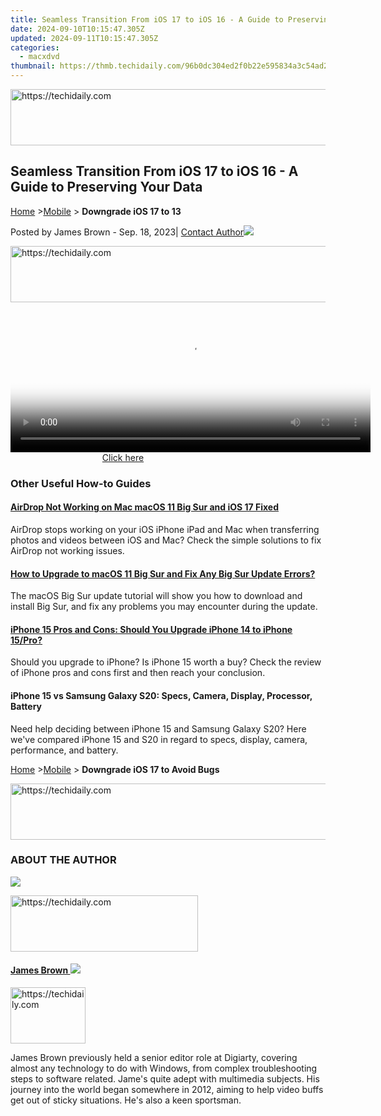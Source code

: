 ```yaml
---
title: Seamless Transition From iOS 17 to iOS 16 - A Guide to Preserving Your Data
date: 2024-09-10T10:15:47.305Z
updated: 2024-09-11T10:15:47.305Z
categories:
  - macxdvd
thumbnail: https://thmb.techidaily.com/96b0dc304ed2f0b22e595834a3c54ad25662873342662329d5363509351a52f0.jpg
---
```






<!-- affiliate ads begin -->
<a href="https://unicoeye.pxf.io/c/5597632/2134248/18498" target="_top" id="2134248">
  <img src="//a.impactradius-go.com/display-ad/18498-2134248" border="0" alt="https://techidaily.com" width="728" height="90"/>
</a>
<img height="0" width="0" src="https://unicoeye.pxf.io/i/5597632/2134248/18498" style="position:absolute;visibility:hidden;" border="0" />
<!-- affiliate ads end -->




## Seamless Transition From iOS 17 to iOS 16 - A Guide to Preserving Your Data

[Home](https://tools.techidaily.com/macxdvd/products/) \>[Mobile](https://tools.techidaily.com/macxdvd/products/) \> **Downgrade iOS 17 to 13** 

Posted by James Brown - Sep. 18, 2023| [Contact Author![](https://www.macxdvd.com/mobile/../troubleshoot-adobe/img/email.png)](https://tools.techidaily.com/macxdvd/products/) 





<!-- affiliate ads begin -->
<a href="https://aidotcom.pxf.io/c/5597632/2134500/19576" target="_top" id="2134500">
  <img src="//a.impactradius-go.com/display-ad/19576-2134500" border="0" alt="https://techidaily.com" width="600" height="90"/>
</a>
<img height="0" width="0" src="https://aidotcom.pxf.io/i/5597632/2134500/19576" style="position:absolute;visibility:hidden;" border="0" />
<!-- affiliate ads end -->










<!-- affiliate ads begin -->
<span id="1983446">
					<video width="576" height="240" style="cursor:pointer"
           poster="//a.impactradius-go.com/display-clicktoplayimage/1983446.png"
           onclick="if(!this.playClicked){this.play();this.setAttribute('controls',true);this.playClicked=true;}">
	   <source src="//a.impactradius-go.com/display-ad/22993-1983446">
	   <img src="//a.impactradius-go.com/display-clicktoplayimage/1983446.png" style="border: none; height: 100%; width: 100%; object-fit: contain">
	</video>
	<div style="width:360px;text-align:center"><a href="javascript:window.open(decodeURIComponent('https%3A%2F%2Fhomestyler.sjv.io%2Fc%2F5597632%2F1983446%2F22993'), '_blank');void(0);">Click here</a></div>
</span>
<img height="0" width="0" src="https://imp.pxf.io/i/5597632/1983446/22993" style="position:absolute;visibility:hidden;" border="0" />
<!-- affiliate ads end -->




### Other Useful How-to Guides

#### [AirDrop Not Working on Mac macOS 11 Big Sur and iOS 17 Fixed](https://tools.techidaily.com/macxdvd/products/)

AirDrop stops working on your iOS iPhone iPad and Mac when transferring photos and videos between iOS and Mac? Check the simple solutions to fix AirDrop not working issues.

#### [How to Upgrade to macOS 11 Big Sur and Fix Any Big Sur Update Errors?](https://tools.techidaily.com/macxdvd/products/)

The macOS Big Sur update tutorial will show you how to download and install Big Sur, and fix any problems you may encounter during the update.

#### [iPhone 15 Pros and Cons: Should You Upgrade iPhone 14 to iPhone 15/Pro?](https://tools.techidaily.com/macxdvd/products/)

Should you upgrade to iPhone? Is iPhone 15 worth a buy? Check the review of iPhone pros and cons first and then reach your conclusion.

#### iPhone 15 vs Samsung Galaxy S20: Specs, Camera, Display, Processor, Battery

Need help deciding between iPhone 15 and Samsung Galaxy S20? Here we've compared iPhone 15 and S20 in regard to specs, display, camera, performance, and battery. 



[Home](https://tools.techidaily.com/macxdvd/products/) \>[Mobile](https://tools.techidaily.com/macxdvd/products/) \> **Downgrade iOS 17 to Avoid Bugs** 







<!-- affiliate ads begin -->
<a href="https://appsumo.8odi.net/c/5597632/2137380/7443" target="_top" id="2137380">
  <img src="//a.impactradius-go.com/display-ad/7443-2137380" border="0" alt="https://techidaily.com" width="728" height="90"/>
</a>
<img height="0" width="0" src="https://appsumo.8odi.net/i/5597632/2137380/7443" style="position:absolute;visibility:hidden;" border="0" />
<!-- affiliate ads end -->




### ABOUT THE AUTHOR

![](https://www.macxdvd.com/mobile/../mac-dvd-video-converter-how-to/howto_image/james.png)





<!-- affiliate ads begin -->
<a href="https://aligracehair.sjv.io/c/5597632/2135369/19272" target="_top" id="2135369">
  <img src="//a.impactradius-go.com/display-ad/19272-2135369" border="0" alt="https://techidaily.com" width="300" height="90"/>
</a>
<img height="0" width="0" src="https://aligracehair.sjv.io/i/5597632/2135369/19272" style="position:absolute;visibility:hidden;" border="0" />
<!-- affiliate ads end -->




#### [James Brown ![](https://www.macxdvd.com/mobile/../troubleshoot-adobe/img/tw.png)](https://tools.techidaily.com/macxdvd/products/)





<!-- affiliate ads begin -->
<a href="https://aligracehair.sjv.io/c/5597632/2135364/19272" target="_top" id="2135364">
  <img src="//a.impactradius-go.com/display-ad/19272-2135364" border="0" alt="https://techidaily.com" width="120" height="90"/>
</a>
<img height="0" width="0" src="https://aligracehair.sjv.io/i/5597632/2135364/19272" style="position:absolute;visibility:hidden;" border="0" />
<!-- affiliate ads end -->




James Brown previously held a senior editor role at Digiarty, covering almost any technology to do with Windows, from complex troubleshooting steps to software related. Jame's quite adept with multimedia subjects. His journey into the world began somewhere in 2012, aiming to help video buffs get out of sticky situations. He's also a keen sportsman.

<ins class="adsbygoogle"
     style="display:block"
     data-ad-format="autorelaxed"
     data-ad-client="ca-pub-7571918770474297"
     data-ad-slot="1223367746"></ins>



<ins class="adsbygoogle"
     style="display:block"
     data-ad-client="ca-pub-7571918770474297"
     data-ad-slot="8358498916"
     data-ad-format="auto"
     data-full-width-responsive="true"></ins>


